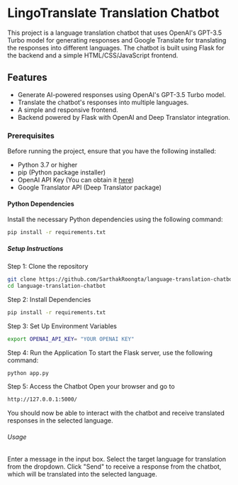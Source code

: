 # LingoTranslate Translation Chatbot

This project is a language translation chatbot that uses OpenAI's GPT-3.5 Turbo model for generating responses and Google Translate for translating the responses into different languages. The chatbot is built using Flask for the backend and a simple HTML/CSS/JavaScript frontend.

## Features

- Generate AI-powered responses using OpenAI's GPT-3.5 Turbo model.
- Translate the chatbot's responses into multiple languages.
- A simple and responsive frontend.
- Backend powered by Flask with OpenAI and Deep Translator integration.

### Prerequisites

Before running the project, ensure that you have the following installed:

- Python 3.7 or higher
- pip (Python package installer)
- OpenAI API Key (You can obtain it [here](https://beta.openai.com/signup/))
- Google Translator API (Deep Translator package)
  
#### Python Dependencies

Install the necessary Python dependencies using the following command:

```bash
pip install -r requirements.txt
```

##### Setup Instructions

Step 1: Clone the repository

```bash
git clone https://github.com/SarthakRoongta/language-translation-chatbot.git
cd language-translation-chatbot
```
Step 2: Install Dependencies

```bash
pip install -r requirements.txt
```

Step 3: Set Up Environment Variables
```bash
export OPENAI_API_KEY= "YOUR OPENAI KEY"
```
Step 4: Run the Application
To start the Flask server, use the following command:
```bash
python app.py
```
Step 5: Access the Chatbot
Open your browser and go to
```bash
http://127.0.0.1:5000/
```

You should now be able to interact with the chatbot and receive translated responses in the selected language.

###### Usage

Enter a message in the input box.
Select the target language for translation from the dropdown.
Click "Send" to receive a response from the chatbot, which will be translated into the selected language.

